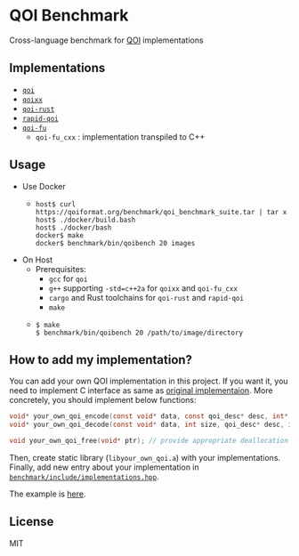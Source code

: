 # QOI Benchmark

Cross-language benchmark for [QOI](https://github.com/phoboslab/qoi) implementations

## Implementations

- [`qoi`](https://github.com/phoboslab/qoi)
- [`qoixx`](https://github.com/wx257osn2/qoixx)
- [`qoi-rust`](https://github.com/aldanor/qoi-rust)
- [`rapid-qoi`](https://github.com/zakarumych/rapid-qoi)
- [`qoi-fu`](https://github.com/pfusik/qoi-fu)
    - `qoi-fu_cxx` : implementation transpiled to C++

## Usage

- Use Docker
    - ```console
      host$ curl https://qoiformat.org/benchmark/qoi_benchmark_suite.tar | tar x
      host$ ./docker/build.bash
      host$ ./docker/bash
      docker$ make
      docker$ benchmark/bin/qoibench 20 images
      ```
- On Host
    - Prerequisites:
        - `gcc` for `qoi`
        - `g++` supporting `-std=c++2a` for `qoixx` and `qoi-fu_cxx`
        - `cargo` and Rust toolchains for `qoi-rust` and `rapid-qoi`
        - `make`
    - ```console
      $ make
      $ benchmark/bin/qoibench 20 /path/to/image/directory
      ```

## How to add my implementation?

You can add your own QOI implementation in this project.
If you want it, you need to implement C interface as same as [original implementaion](https://github.com/phoboslab/qoi).
More concretely, you should implement below functions:

```c
void* your_own_qoi_encode(const void* data, const qoi_desc* desc, int* out_len);
void* your_own_qoi_decode(const void* data, int size, qoi_desc* desc, int channels); // it's OK that the last argument doesn't work. In this project channels is same as desc.channels.

void your_own_qoi_free(void* ptr); // provide appropriate deallocation method corresponding to allocation method you used in encode/decode
```

Then, create static library (`libyour_own_qoi.a`) with your implementations.
Finally, add new entry about your implementation in [`benchmark/include/implementations.hpp`](https://github.com/wx257osn2/qoi-benchmark/blob/master/benchmark/include/implementations.hpp).

The example is [here](https://github.com/wx257osn2/qoi-benchmark/commit/34fb816c61020cd67eece14df26ccf0f3997e11a).

## License

MIT
